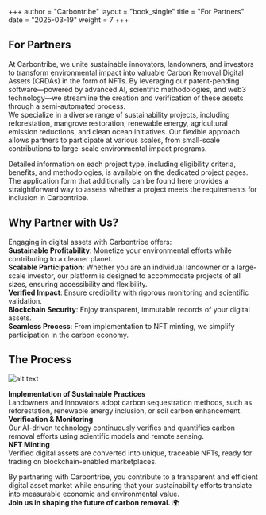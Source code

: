 +++
author = "Carbontribe"
layout = "book_single"
title = "For Partners"
date = "2025-03-19"
weight = 7
+++

## For Partners  

At Carbontribe, we unite sustainable innovators, landowners, and investors to transform environmental impact into valuable Carbon Removal Digital Assets (CRDAs) in the form of NFTs. By leveraging our patent-pending software—powered by advanced AI, scientific methodologies, and web3 technology—we streamline the creation and verification of these assets through a semi-automated process.  
We specialize in a diverse range of sustainability projects, including reforestation, mangrove restoration, renewable energy, agricultural emission reductions, and clean ocean initiatives. Our flexible approach allows partners to participate at various scales, from small-scale contributions to large-scale environmental impact programs.  

Detailed information on each project type, including eligibility criteria, benefits, and methodologies, is available on the dedicated project pages. The application form that additionally can be found here provides a straightforward way to assess whether a project meets the requirements for inclusion in Carbontribe.  


## Why Partner with Us?  
Engaging in digital assets with Carbontribe offers:  
**Sustainable Profitability**: Monetize your environmental efforts while contributing to a cleaner planet.  
**Scalable Participation**: Whether you are an individual landowner or a large-scale investor, our platform is designed to accommodate projects of all sizes, ensuring accessibility and flexibility.  
**Verified Impact**: Ensure credibility with rigorous monitoring and scientific validation.  
**Blockchain Security**: Enjoy transparent, immutable records of your digital assets.  
**Seamless Process**: From implementation to NFT minting, we simplify participation in the carbon economy.  

## The Process

![alt text](/images/for_partners.png "for_partners")

**Implementation of Sustainable Practices**  
Landowners and innovators adopt carbon sequestration methods, such as reforestation, renewable energy inclusion, or soil carbon enhancement.  
**Verification & Monitoring**  
Our AI-driven technology continuously verifies and quantifies carbon removal efforts using scientific models and remote sensing.  
**NFT Minting**  
Verified digital assets are converted into unique, traceable NFTs, ready for trading on blockchain-enabled marketplaces.  

By partnering with Carbontribe, you contribute to a transparent and efficient digital asset market while ensuring that your sustainability efforts translate into measurable economic and environmental value.  
**Join us in shaping the future of carbon removal.** 🌍  




